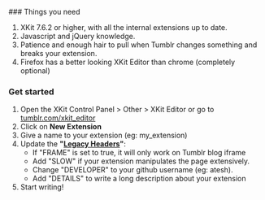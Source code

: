 ### Things you need
1. XKit 7.6.2 or higher, with all the internal extensions up to date.
2. Javascript and jQuery knowledge.
3. Patience and enough hair to pull when Tumblr changes something and breaks your extension.
4. Firefox has a better looking XKit Editor than chrome (completely optional)

### Get started
1. Open the XKit Control Panel > Other > XKit Editor
	or go to [tumblr.com/xkit_editor](https://tumblr.com/xkit_editor)
2. Click on **New Extension** 
3. Give a name to your extension (eg: my_extension) 
4. Update the **"[Legacy Headers](https://github.com/atesh/XKit/wiki/Legacy-Headers)"**:
	* If "FRAME" is set to true, it will only work on Tumblr blog iframe
	* Add "SLOW" if your extension manipulates the page extensively.
	* Change "DEVELOPER" to your github username (eg: atesh). 
	* Add "DETAILS" to write a long description about your extension
5. Start writing!
